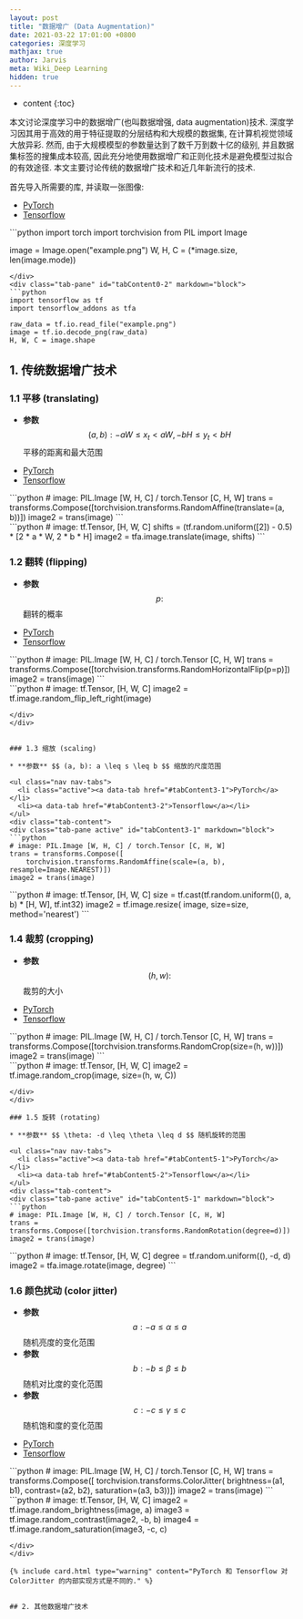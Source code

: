 ```yaml
---
layout: post
title: "数据增广 (Data Augmentation)"
date: 2021-03-22 17:01:00 +0800
categories: 深度学习
mathjax: true
author: Jarvis
meta: Wiki_Deep Learning
hidden: true
---
```


* content
{:toc}



本文讨论深度学习中的数据增广(也叫数据增强, data augmentation)技术. 深度学习因其用于高效的用于特征提取的分层结构和大规模的数据集, 在计算机视觉领域大放异彩. 然而, 由于大规模模型的参数量达到了数千万到数十亿的级别, 并且数据集标签的搜集成本较高, 因此充分地使用数据增广和正则化技术是避免模型过拟合的有效途径. 本文主要讨论传统的数据增广技术和近几年新流行的技术.

首先导入所需要的库, 并读取一张图像:

<ul class="nav nav-tabs">
  <li class="active"><a data-tab href="#tabContent0-1">PyTorch</a></li>
  <li><a data-tab href="#tabContent0-2">Tensorflow</a></li>
</ul>
<div class="tab-content">
<div class="tab-pane active" id="tabContent0-1" markdown="block">
```python
import torch
import torchvision
from PIL import Image

image = Image.open("example.png")
W, H, C = (*image.size, len(image.mode))
```
</div>
<div class="tab-pane" id="tabContent0-2" markdown="block">
```python
import tensorflow as tf
import tensorflow_addons as tfa

raw_data = tf.io.read_file("example.png")
image = tf.io.decode_png(raw_data)
H, W, C = image.shape
```
</div>
</div>

## 1. 传统数据增广技术

### 1.1 平移 (translating)

* **参数** $$ (a, b): -aW \leq x_t < aW, -bH \leq y_t < bH $$ 平移的距离和最大范围

<ul class="nav nav-tabs">
  <li class="active"><a data-tab href="#tabContent1-1">PyTorch</a></li>
  <li><a data-tab href="#tabContent1-2">Tensorflow</a></li>
</ul>
<div class="tab-content">
<div class="tab-pane active" id="tabContent1-1" markdown="block">
```python
# image: PIL.Image [W, H, C] / torch.Tensor [C, H, W]
trans = transforms.Compose([torchvision.transforms.RandomAffine(translate=(a, b))])
image2 = trans(image)
```
</div>
<div class="tab-pane" id="tabContent1-2" markdown="block">
```python
# image: tf.Tensor, [H, W, C]
shifts = (tf.random.uniform([2]) - 0.5) * [2 * a * W, 2 * b * H]
image2 = tfa.image.translate(image, shifts)
```
</div>
</div>


### 1.2 翻转 (flipping)

* **参数** $$ p: $$ 翻转的概率

<ul class="nav nav-tabs">
  <li class="active"><a data-tab href="#tabContent2-1">PyTorch</a></li>
  <li><a data-tab href="#tabContent2-2">Tensorflow</a></li>
</ul>
<div class="tab-content">
<div class="tab-pane active" id="tabContent2-1" markdown="block">
```python
# image: PIL.Image [W, H, C] / torch.Tensor [C, H, W]
trans = transforms.Compose([torchvision.transforms.RandomHorizontalFlip(p=p)])
image2 = trans(image)
```
</div>
<div class="tab-pane" id="tabContent2-2" markdown="block">
```python
# image: tf.Tensor, [H, W, C]
image2 = tf.image.random_flip_left_right(image)

```
</div>
</div>


### 1.3 缩放 (scaling)

* **参数** $$ (a, b): a \leq s \leq b $$ 缩放的尺度范围

<ul class="nav nav-tabs">
  <li class="active"><a data-tab href="#tabContent3-1">PyTorch</a></li>
  <li><a data-tab href="#tabContent3-2">Tensorflow</a></li>
</ul>
<div class="tab-content">
<div class="tab-pane active" id="tabContent3-1" markdown="block">
```python
# image: PIL.Image [W, H, C] / torch.Tensor [C, H, W]
trans = transforms.Compose([
    torchvision.transforms.RandomAffine(scale=(a, b), resample=Image.NEAREST)])
image2 = trans(image)
```
</div>
<div class="tab-pane" id="tabContent3-2" markdown="block">
```python
# image: tf.Tensor, [H, W, C]
size = tf.cast(tf.random.uniform((), a, b) * [H, W], tf.int32)
image2 = tf.image.resize(
    image, size=size, method='nearest')
```
</div>
</div>


### 1.4 裁剪 (cropping)

* **参数** $$ (h, w): $$ 裁剪的大小

<ul class="nav nav-tabs">
  <li class="active"><a data-tab href="#tabContent4-1">PyTorch</a></li>
  <li><a data-tab href="#tabContent4-2">Tensorflow</a></li>
</ul>
<div class="tab-content">
<div class="tab-pane active" id="tabContent4-1" markdown="block">
```python
# image: PIL.Image [W, H, C] / torch.Tensor [C, H, W]
trans = transforms.Compose([torchvision.transforms.RandomCrop(size=(h, w))])
image2 = trans(image)
```
</div>
<div class="tab-pane" id="tabContent4-2" markdown="block">
```python
# image: tf.Tensor, [H, W, C]
image2 = tf.image.random_crop(image, size=(h, w, C))

```
</div>
</div>

### 1.5 旋转 (rotating)

* **参数** $$ \theta: -d \leq \theta \leq d $$ 随机旋转的范围

<ul class="nav nav-tabs">
  <li class="active"><a data-tab href="#tabContent5-1">PyTorch</a></li>
  <li><a data-tab href="#tabContent5-2">Tensorflow</a></li>
</ul>
<div class="tab-content">
<div class="tab-pane active" id="tabContent5-1" markdown="block">
```python
# image: PIL.Image [W, H, C] / torch.Tensor [C, H, W]
trans = transforms.Compose([torchvision.transforms.RandomRotation(degree=d)])
image2 = trans(image)
```
</div>
<div class="tab-pane" id="tabContent5-2" markdown="block">
```python
# image: tf.Tensor, [H, W, C]
degree = tf.random.uniform((), -d, d)
image2 = tfa.image.rotate(image, degree)
```
</div>
</div>


### 1.6 颜色扰动 (color jitter)

* **参数** $$ a: -a \leq \alpha \leq a $$ 随机亮度的变化范围
* **参数** $$ b: -b \leq \beta \leq b $$ 随机对比度的变化范围
* **参数** $$ c: -c \leq \gamma \leq c $$ 随机饱和度的变化范围

<ul class="nav nav-tabs">
  <li class="active"><a data-tab href="#tabContent6-1">PyTorch</a></li>
  <li><a data-tab href="#tabContent6-2">Tensorflow</a></li>
</ul>
<div class="tab-content">
<div class="tab-pane active" id="tabContent6-1" markdown="block">
```python
# image: PIL.Image [W, H, C] / torch.Tensor [C, H, W]
trans = transforms.Compose([
    torchvision.transforms.ColorJitter(
        brightness=(a1, b1), contrast=(a2, b2), saturation=(a3, b3))])
image2 = trans(image)
```
</div>
<div class="tab-pane" id="tabContent6-2" markdown="block">
```python
# image: tf.Tensor, [H, W, C]
image2 = tf.image.random_brightness(image, a)
image3 = tf.image.random_contrast(image2, -b, b)
image4 = tf.image.random_saturation(image3, -c, c)

```
</div>
</div>

{% include card.html type="warning" content="PyTorch 和 Tensorflow 对 ColorJitter 的内部实现方式是不同的." %}


## 2. 其他数据增广技术

